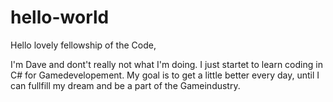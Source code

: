 # hello-world

Hello lovely fellowship of the Code,

I'm Dave and dont't really not what I'm doing. 
I just startet to learn coding in C# for Gamedevelopement.
My goal is to get a little better every day, 
until I can fullfill my dream and be a part of the Gameindustry.
